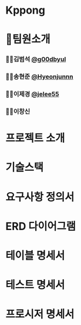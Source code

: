 # Kppong
   


# 🫡팀원소개
### 🧑‍💻김범석 [ @g00dbyul ](https://github.com/g00dbyul)
### 🧑‍💻송현준 [ @Hyeonjunnn ](https://github.com/Hyeonjunnn)
### 👩‍💻이제경 [ @jelee55 ](https://github.com/jelee55)  
### 🧑‍💻이창신

# 프로젝트 소개

# 기술스택


# 요구사항 정의서


# ERD 다이어그램


# 테이블 명세서


# 테스트 명세서


# 프로시저 명세서
